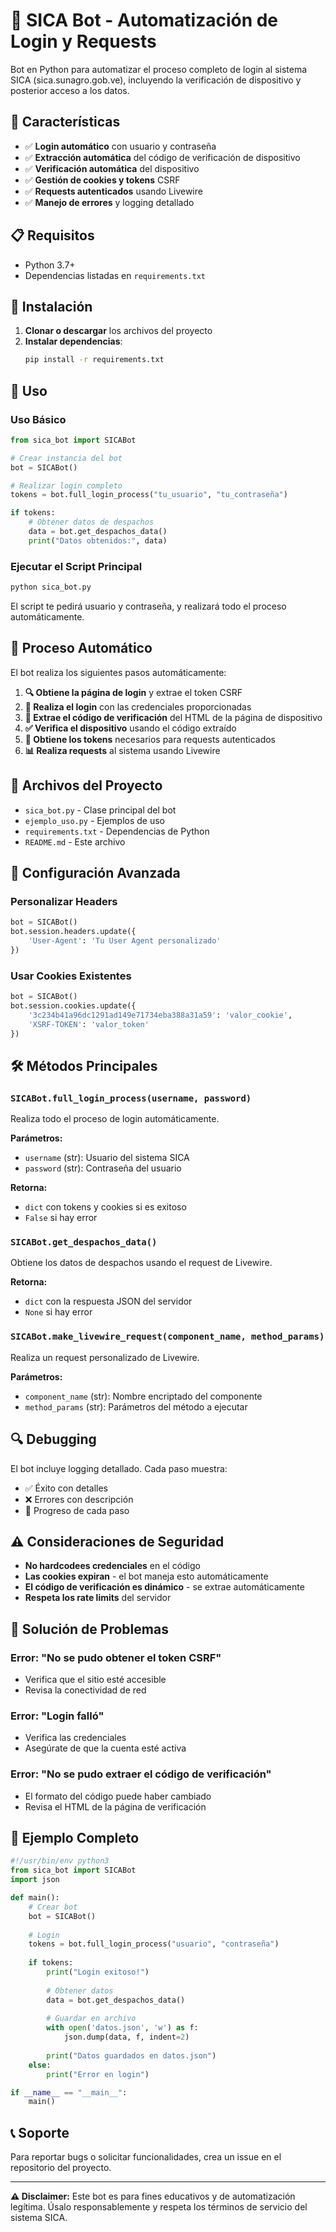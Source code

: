 # 🤖 SICA Bot - Automatización de Login y Requests

Bot en Python para automatizar el proceso completo de login al sistema SICA (sica.sunagro.gob.ve), incluyendo la verificación de dispositivo y posterior acceso a los datos.

## 🚀 Características

- ✅ **Login automático** con usuario y contraseña
- ✅ **Extracción automática** del código de verificación de dispositivo
- ✅ **Verificación automática** del dispositivo
- ✅ **Gestión de cookies y tokens** CSRF
- ✅ **Requests autenticados** usando Livewire
- ✅ **Manejo de errores** y logging detallado

## 📋 Requisitos

- Python 3.7+
- Dependencias listadas en `requirements.txt`

## 🔧 Instalación

1. **Clonar o descargar** los archivos del proyecto
2. **Instalar dependencias**:
   ```bash
   pip install -r requirements.txt
   ```

## 📖 Uso

### Uso Básico

```python
from sica_bot import SICABot

# Crear instancia del bot
bot = SICABot()

# Realizar login completo
tokens = bot.full_login_process("tu_usuario", "tu_contraseña")

if tokens:
    # Obtener datos de despachos
    data = bot.get_despachos_data()
    print("Datos obtenidos:", data)
```

### Ejecutar el Script Principal

```bash
python sica_bot.py
```

El script te pedirá usuario y contraseña, y realizará todo el proceso automáticamente.

## 🔄 Proceso Automático

El bot realiza los siguientes pasos automáticamente:

1. **🔍 Obtiene la página de login** y extrae el token CSRF
2. **🔐 Realiza el login** con las credenciales proporcionadas
3. **📱 Extrae el código de verificación** del HTML de la página de dispositivo
4. **✅ Verifica el dispositivo** usando el código extraído
5. **🎯 Obtiene los tokens** necesarios para requests autenticados
6. **📊 Realiza requests** al sistema usando Livewire

## 📁 Archivos del Proyecto

- `sica_bot.py` - Clase principal del bot
- `ejemplo_uso.py` - Ejemplos de uso
- `requirements.txt` - Dependencias de Python
- `README.md` - Este archivo

## 🔧 Configuración Avanzada

### Personalizar Headers

```python
bot = SICABot()
bot.session.headers.update({
    'User-Agent': 'Tu User Agent personalizado'
})
```

### Usar Cookies Existentes

```python
bot = SICABot()
bot.session.cookies.update({
    '3c234b41a96dc1291ad149e71734eba388a31a59': 'valor_cookie',
    'XSRF-TOKEN': 'valor_token'
})
```

## 🛠️ Métodos Principales

### `SICABot.full_login_process(username, password)`
Realiza todo el proceso de login automáticamente.

**Parámetros:**
- `username` (str): Usuario del sistema SICA
- `password` (str): Contraseña del usuario

**Retorna:**
- `dict` con tokens y cookies si es exitoso
- `False` si hay error

### `SICABot.get_despachos_data()`
Obtiene los datos de despachos usando el request de Livewire.

**Retorna:**
- `dict` con la respuesta JSON del servidor
- `None` si hay error

### `SICABot.make_livewire_request(component_name, method_params)`
Realiza un request personalizado de Livewire.

**Parámetros:**
- `component_name` (str): Nombre encriptado del componente
- `method_params` (str): Parámetros del método a ejecutar

## 🔍 Debugging

El bot incluye logging detallado. Cada paso muestra:
- ✅ Éxito con detalles
- ❌ Errores con descripción
- 🔄 Progreso de cada paso

## ⚠️ Consideraciones de Seguridad

- **No hardcodees credenciales** en el código
- **Las cookies expiran** - el bot maneja esto automáticamente
- **El código de verificación es dinámico** - se extrae automáticamente
- **Respeta los rate limits** del servidor

## 🐛 Solución de Problemas

### Error: "No se pudo obtener el token CSRF"
- Verifica que el sitio esté accesible
- Revisa la conectividad de red

### Error: "Login falló"
- Verifica las credenciales
- Asegúrate de que la cuenta esté activa

### Error: "No se pudo extraer el código de verificación"
- El formato del código puede haber cambiado
- Revisa el HTML de la página de verificación

## 📝 Ejemplo Completo

```python
#!/usr/bin/env python3
from sica_bot import SICABot
import json

def main():
    # Crear bot
    bot = SICABot()
    
    # Login
    tokens = bot.full_login_process("usuario", "contraseña")
    
    if tokens:
        print("Login exitoso!")
        
        # Obtener datos
        data = bot.get_despachos_data()
        
        # Guardar en archivo
        with open('datos.json', 'w') as f:
            json.dump(data, f, indent=2)
            
        print("Datos guardados en datos.json")
    else:
        print("Error en login")

if __name__ == "__main__":
    main()
```

## 📞 Soporte

Para reportar bugs o solicitar funcionalidades, crea un issue en el repositorio del proyecto.

---

**⚠️ Disclaimer:** Este bot es para fines educativos y de automatización legítima. Úsalo responsablemente y respeta los términos de servicio del sistema SICA.
